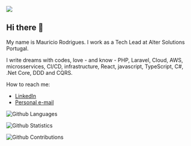 ![](http://estruyf-github.azurewebsites.net/api/VisitorHit?user=zabaala&repo=zabaala&countColorcountColor)

## Hi there 👋

My name is Mauricio Rodrigues. I work as a Tech Lead at Alter Solutions Portugal.

I write dreams with codes, love - and know - PHP, Laravel, Cloud, AWS, microsservices, CI/CD, infrastructure, React, javascript, TypeScript, C#, .Net Core, DDD and CQRS. 

How to reach me:

- [LinkedIn](https://linkedin.com/in/mauriciovsr)
- [Personal e-mail](mailto:mauricio.vsr@gmail.com)

![Github Languages](https://github-readme-stats.vercel.app/api/top-langs/?username=zabaala&layout=compact&count_private=true)

![Github Statistics](https://github-readme-stats.vercel.app/api/?username=zabaala&count_private=true&show_icons=true)

![Github Contributions](https://github-readme-streak-stats.herokuapp.com/?user=zabaala&hide_border=true)
